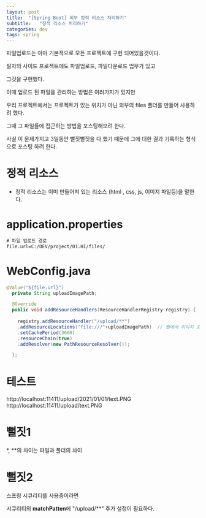 ```yaml
---
layout: post
title:  "[Spring Boot] 외부 정적 리소스 처리하기"
subtitle:   "정적 리소스 처리하기"
categories: dev
tags: spring
---
```


파일업로드는 아마 기본적으로 모든 프로젝트에 구현 되어있을것이다.


필자의 사이드 프로젝트에도 파일업로드, 파일다운로드 업무가 있고


그것을 구현했다.


이때 업로드 된 파일을 관리하는 방법은 여러가지가 있지만


우리 프로젝트에서는 프로젝트가 있는 위치가 아닌 외부의 files 폴더를 만들어 사용하려 했다.



그때 그 파일들에 접근하는 방법을 포스팅해보려 한다.


사실 이 문제가지고 3일동안 뻘짓뻘짓을 다 했기 때문에 그에 대한 결과 기록하는 형식으로 포스팅 하려 한다.



# 정적 리소스

- 정적 리소스는 이미 만들어져 있는 리소스 (html , css, js, 이미지 파일등)을 말한다.




# application.properties

```xml
# 파일 업로드 경로
file.url=C:/DEV/project/01.HI/files/
```



# WebConfig.java
```java
@Value("${file.url}") 
  private String uploadImagePath; 

  @Override 
  public void addResourceHandlers(ResourceHandlerRegistry registry) { 
    
    registry.addResourceHandler("/upload/**") 
    .addResourceLocations("file:///"+uploadImagePath)  // 웹에서 이미지 호출시 'file:///' 설정됨
    .setCachePeriod(3600)
    .resourceChain(true)
    .addResolver(new PathResourceResolver());

  };

```

# 테스트
http://localhost:11411/upload/2021/01/01/text.PNG 
http://localhost:11411/upload/text.PNG



# 뻘짓1

*, **의 차이는 파일과 폴더의 차이


# 뻘짓2

스프링 시큐리티를 사용중이라면 


시큐리티의 **matchPatten**에 "/upload/**" 추가 설정이 필요하다.








